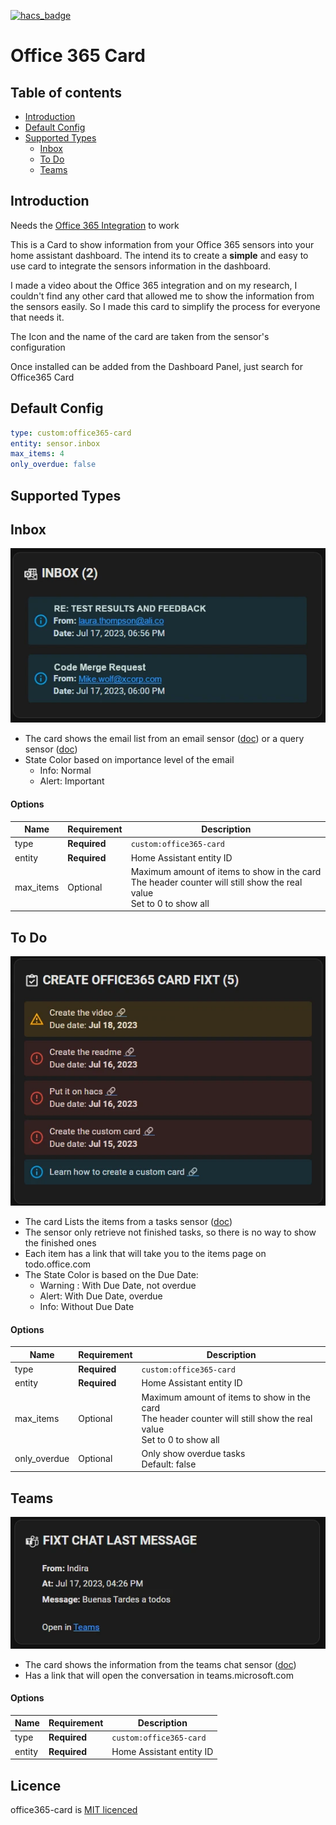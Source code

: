 <a name="readme-top"></a>

[![hacs_badge](https://img.shields.io/badge/HACS-Custom-41BDF5.svg?style=for-the-badge)](https://github.com/hacs/integration)

# Office 365 Card

Table of contents
-----------------

* [Introduction](#introduction)
* [Default Config](#default-config)
* [Supported Types](#supported-types)
  * [Inbox](#inbox)
  * [To Do](#to-do)
  * [Teams](#teams)

## Introduction
Needs the [Office 365 Integration](https://github.com/RogerSelwyn/O365-HomeAssistant) to work

This is a Card to show information from your Office 365 sensors into your home assistant dashboard. The intend its to create a <b>simple</b> and easy to use card to integrate the sensors information in the dashboard.

I made a video about the Office 365 integration and on my research, I couldn't find any other card that allowed me to show the information from the sensors easily. So I made this card to simplify the process for everyone that needs it.

The Icon and the name of the card are taken from the sensor's configuration

Once installed can be added from the Dashboard Panel, just search for Office365 Card

## Default Config

```yaml
type: custom:office365-card
entity: sensor.inbox
max_items: 4
only_overdue: false
```
## Supported Types

## Inbox
<p align="center"><img src="img/inbox.webp" alt="inbox sensor example img"></p>

* The card shows the email list from an email sensor ([doc](https://rogerselwyn.github.io/O365-HomeAssistant/installation_and_configuration.html#email_sensors)) or a query sensor ([doc](https://rogerselwyn.github.io/O365-HomeAssistant/installation_and_configuration.html#query_sensors))
* State Color based on importance level of the email
  * Info: Normal
  * Alert: Important

#### Options
| Name  | Requirement | Description | 
| --- | --- |  --- |
| type  | **Required** | `custom:office365-card` |
| entity | **Required**  | Home Assistant entity ID |
| max_items | Optional | Maximum amount of items to show in the card <br> The header counter will still show the real value <br> Set to 0 to show all  |

## To Do
<p align="center"><img src="img/task.webp" alt="task sensor example img"></p>

* The card Lists the items from a tasks sensor ([doc](https://rogerselwyn.github.io/O365-HomeAssistant/sensor.html#taskto-do-sensor))
* The sensor only retrieve not finished tasks, so there is no way to show the finished ones
* Each item has a link that will take you to the items page on todo.office.com
* The State Color is based on the Due Date:
  * Warning : With Due Date, not overdue
  * Alert: With Due Date, overdue
  * Info: Without Due Date

#### Options
| Name | Requirement | Description | 
| --- | --- | --- |
| type  | **Required** | `custom:office365-card` |
| entity | **Required**  | Home Assistant entity ID |
| max_items | Optional | Maximum amount of items to show in the card <br> The header counter will still show the real value <br> Set to 0 to show all  |
| only_overdue | Optional | Only show overdue tasks <br> Default: false |

## Teams
<p align="center"><img src="img/teams_last_message.webp" alt="task sensor example img"></p>

* The card shows the information from the teams chat sensor ([doc](https://rogerselwyn.github.io/O365-HomeAssistant/sensor.html#teams-chat-sensor))
* Has a link that will open the conversation in teams.microsoft.com

#### Options
| Name | Requirement | Description | 
| --- | --- | --- |
| type  | **Required** | `custom:office365-card` |
| entity | **Required**  | Home Assistant entity ID |


## Licence
office365-card is [MIT licenced](license.txt)



